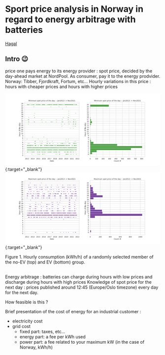 # Sport price analysis in Norway in regard to energy arbitrage with batteries

[Hagal](www.hagal.com)


## Intro :wink:

price one pays energy to its energy provider : spot price, decided by the day-ahead market at NordPool.
As consumer, pay it to the energy prodvider. Norway: Tibber, Fjordkraft, Fortum, etc...
Hourly variations in this price : hours with cheaper prices and hours with higher prices

[![Minimum price per day](/images/2021-12-01-battery-spot-price/minimum_spot_price_day.png)](/images/2021-04-09-ev-charging/minimum_spot_price_day.png){:target="_blank"}
[![Maximum price per day](/images/2021-12-01-battery-spot-price/maximum_spot_price_day.png)](/images/2021-04-09-ev-charging/maximum_spot_price_day.png){:target="_blank"}
<figcaption>Figure 1. Hourly consumption (kWh/h) of a randomly selected member of the no-EV (top) and EV (bottom) group.</figcaption>
<br/>

Energy arbitrage : batteries can charge during hours with low prices and discharge during hours with high prices
Knowledge of spot price for the next day : prices published around 12:45 (Europe/Oslo timezone) every day for the next day. 

How feasible is this ?

Brief presentation of the cost of energy for an industrial customer : 
 - electricity cost
 - grid cost
    - fixed part: taxes, etc...
    - energy part: a fee per kWh used
    - power part: a fee related to your maximum kW (in the case of Norway, kWh/h)

